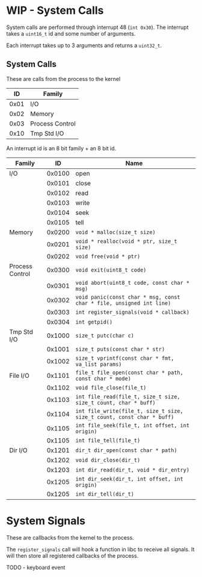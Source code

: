 # WIP - System Calls

System calls are performed through interrupt 48 (`int 0x30`). The interrupt
takes a `uint16_t` id and some number of arguments.

Each interrupt takes up to 3 arguments and returns a `uint32_t`.

## System Calls

These are calls from the process to the kernel

| ID   | Family          |
| ---- | --------------- |
| 0x01 | I/O             |
| 0x02 | Memory          |
| 0x03 | Process Control |
| 0x10 | Tmp Std I/O     |

An interrupt id is an 8 bit family + an 8 bit id.

| Family          | ID     | Name                                                                 |
| --------------- | ------ | -------------------------------------------------------------------- |
| I/O             | 0x0100 | open                                                                 |
|                 | 0x0101 | close                                                                |
|                 | 0x0102 | read                                                                 |
|                 | 0x0103 | write                                                                |
|                 | 0x0104 | seek                                                                 |
|                 | 0x0105 | tell                                                                 |
| Memory          | 0x0200 | `void * malloc(size_t size)`                                         |
|                 | 0x0201 | `void * realloc(void * ptr, size_t size)`                            |
|                 | 0x0202 | `void free(void * ptr)`                                              |
| Process Control | 0x0300 | `void exit(uint8_t code)`                                            |
|                 | 0x0301 | `void abort(uint8_t code, const char * msg)`                         |
|                 | 0x0302 | `void panic(const char * msg, const char * file, unsigned int line)` |
|                 | 0x0303 | `int register_signals(void * callback)`                              |
|                 | 0x0304 | `int getpid()`                                                       |
| Tmp Std I/O     | 0x1000 | `size_t putc(char c)`                                                |
|                 | 0x1001 | `size_t puts(const char * str)`                                      |
|                 | 0x1002 | `size_t vprintf(const char * fmt, va_list params)`                   |
| File I/O        | 0x1101 | `file_t file_open(const char * path, const char * mode)`                 |
|                 | 0x1102 | `void file_close(file_t)`                                                |
|                 | 0x1103 | `int file_read(file_t, size_t size, size_t count, char * buff)`          |
|                 | 0x1104 | `int file_write(file_t, size_t size, size_t count, const char * buff)`   |
|                 | 0x1105 | `int file_seek(file_t, int offset, int origin)`                          |
|                 | 0x1105 | `int file_tell(file_t)`                                                  |
| Dir I/O         | 0x1201 | `dir_t dir_open(const char * path)`                                  |
|                 | 0x1202 | `void dir_close(dir_t)`                                              |
|                 | 0x1203 | `int dir_read(dir_t, void * dir_entry)`                              |
|                 | 0x1205 | `int dir_seek(dir_t, int offset, int origin)`                        |
|                 | 0x1205 | `int dir_tell(dir_t)`                                                |

# System Signals

These are callbacks from the kernel to the process.

The `register_signals` call will hook a function in libc to receive all signals.
It will then store all registered callbacks of the process.

TODO - keyboard event
